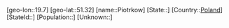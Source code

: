 ﻿---
location: [51.32,19.7]
type: City
tags:
- geo/City


SpocWebEntityId: 33380
isDeleted: false
confidential: public

---
[geo-lon::19.7]
[geo-lat::51.32]
[name::Piotrkow]
[State::]
[Country::[Poland](geo/Continent/Europe/Poland.md)]
[StateId::]
[Population::]
[Unknown::]

